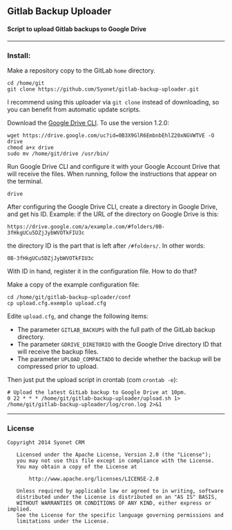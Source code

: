 ## Gitlab Backup Uploader
#### Script to upload Gitlab backups to Google Drive

--------

### Install:

Make a repository copy to the GitLab `home` directory.

```
cd /home/git
git clone https://github.com/Syonet/gitlab-backup-uploader.git
```

I recommend using this uploader via `git clone` instead of downloading, so you can benefit from automatic update scripts.

Download the [Google Drive CLI](https://github.com/prasmussen/gdrive#installation). To use the version 1.2.0:

```
wget https://drive.google.com/uc?id=0B3X9GlR6EmbnbEhlZ20xNGVWTVE -O drive
chmod a+x drive
sudo mv /home/git/drive /usr/bin/
```

Run Google Drive CLI and configure it with your Google Account Drive that will receive the files. When running, follow the instructions that appear on the terminal.

```
drive
```

After configuring the Google Drive CLI, create a directory in Google Drive, and get his ID. Example: if the URL of the directory on Google Drive is this:

```
https://drive.google.com/a/example.com/#folders/0B-3fHkgUCu5DZjJybWVOTkFIU3c
```

the directory ID is the part that is left after `/#folders/`. In other words:

```
0B-3fHkgUCu5DZjJybWVOTkFIU3c
```

With ID in hand, register it in the configuration file. How to do that?

Make a copy of the example configuration file:

```
cd /home/git/gitlab-backup-uploader/conf
cp upload.cfg.exemplo upload.cfg
```

Edite `upload.cfg`, and change the following items:

* The parameter `GITLAB_BACKUPS` with the full path of the GitLab backup directory.
* The parameter `GDRIVE_DIRETORIO` with the Google Drive directory ID that will receive the backup files. 
* The parameter `UPLOAD_COMPACTADO` to decide whether the backup will be compressed prior to upload.

Then just put the upload script in crontab (com `crontab -e`):

```
# Upload the latest GitLab backup to Google Drive at 10pm.
0 22 * * * /home/git/gitlab-backup-uploader/upload.sh 1> /home/git/gitlab-backup-uploader/log/cron.log 2>&1
```

_____

### License

```
Copyright 2014 Syonet CRM

   Licensed under the Apache License, Version 2.0 (the "License");
   you may not use this file except in compliance with the License.
   You may obtain a copy of the License at

       http://www.apache.org/licenses/LICENSE-2.0

   Unless required by applicable law or agreed to in writing, software
   distributed under the License is distributed on an "AS IS" BASIS,
   WITHOUT WARRANTIES OR CONDITIONS OF ANY KIND, either express or implied.
   See the License for the specific language governing permissions and
   limitations under the License.
```
